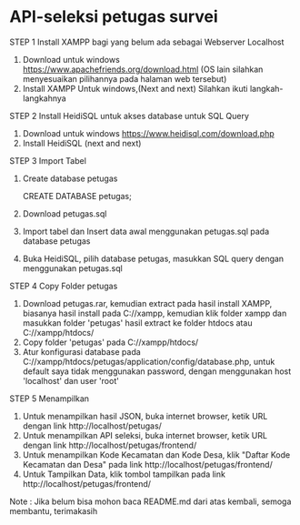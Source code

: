 # API-seleksi petugas survei

STEP 1 Install XAMPP bagi yang belum ada sebagai Webserver Localhost
1. Download untuk windows https://www.apachefriends.org/download.html (OS lain silahkan menyesuaikan pilihannya pada halaman web tersebut)
2. Install XAMPP Untuk windows,(Next and next) Silahkan ikuti langkah-langkahnya

STEP 2 Install HeidiSQL untuk akses database untuk SQL Query

1. Download untuk windows https://www.heidisql.com/download.php
2. Install HeidiSQL (next and next)

STEP 3 Import Tabel

1. Create database petugas

    CREATE DATABASE petugas;

2. Download petugas.sql
3. Import tabel dan Insert data awal menggunakan petugas.sql pada database petugas
4. Buka HeidiSQL, pilih database petugas, masukkan SQL query dengan menggunakan petugas.sql

STEP 4 Copy Folder petugas
1. Download petugas.rar, kemudian extract pada hasil install XAMPP, biasanya hasil install pada C://xampp, kemudian klik folder xampp dan masukkan folder 'petugas' hasil extract ke folder htdocs atau C://xampp/htdocs/
2. Copy folder 'petugas' pada C://xampp/htdocs/
3. Atur konfigurasi database pada C://xampp/htdocs/petugas/application/config/database.php, untuk default saya tidak menggunakan password, dengan menggunakan host 'localhost' dan user 'root'

STEP 5 Menampilkan
1. Untuk menampilkan hasil JSON, buka internet browser, ketik URL dengan link http://localhost/petugas/
2. Untuk menampilkan API seleksi, buka internet browser, ketik URL dengan link http://localhost/petugas/frontend/
3. Untuk menampilkan Kode Kecamatan dan Kode Desa, klik "Daftar Kode Kecamatan dan Desa" pada link http://localhost/petugas/frontend/
4. Untuk Tampilkan Data, klik tombol tampilkan pada link http://localhost/petugas/frontend/


Note : Jika belum bisa mohon baca README.md dari atas kembali, semoga membantu, terimakasih



